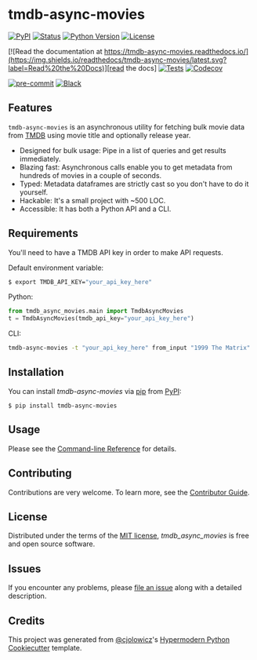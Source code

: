 # tmdb-async-movies

[![PyPI](https://img.shields.io/pypi/v/tmdb-async-movies.svg)][pypi_]
[![Status](https://img.shields.io/pypi/status/tmdb-async-movies.svg)][status]
[![Python Version](https://img.shields.io/pypi/pyversions/tmdb-async-movies)][python version]
[![License](https://img.shields.io/pypi/l/tmdb-async-movies)][license]

[![Read the documentation at https://tmdb-async-movies.readthedocs.io/](https://img.shields.io/readthedocs/tmdb-async-movies/latest.svg?label=Read%20the%20Docs)][read the docs]
[![Tests](https://github.com/tilschuenemann/tmdb-async-movies/workflows/Tests/badge.svg)][tests]
[![Codecov](https://codecov.io/gh/tilschuenemann/tmdb-async-movies/branch/main/graph/badge.svg)][codecov]

[![pre-commit](https://img.shields.io/badge/pre--commit-enabled-brightgreen?logo=pre-commit&logoColor=white)][pre-commit]
[![Black](https://img.shields.io/badge/code%20style-black-000000.svg)][black]

[pypi_]: https://pypi.org/project/tmdb-async-movies/
[status]: https://pypi.org/project/tmdb-async-movies/
[python version]: https://pypi.org/project/tmdb-async-movies
[read the docs]: https://tmdb-async-movies.readthedocs.io/
[tests]: https://github.com/tilschuenemann/tmdb-async-movies/actions?workflow=Tests
[codecov]: https://app.codecov.io/gh/tilschuenemann/tmdb-async-movies
[pre-commit]: https://github.com/pre-commit/pre-commit
[black]: https://github.com/psf/black

## Features

`tmdb-async-movies` is an asynchronous utility for fetching bulk movie data from [TMDB](https://www.themoviedb.org/) using movie title and optionally release year.

- Designed for bulk usage: Pipe in a list of queries and get results immediately.
- Blazing fast: Asynchronous calls enable you to get metadata from hundreds of movies in a couple of seconds.
- Typed: Metadata dataframes are strictly cast so you don't have to do it yourself.
- Hackable: It's a small project with ~500 LOC.
- Accessible: It has both a Python API and a CLI.

## Requirements

You'll need to have a TMDB API key in order to make API requests.

Default environment variable:

```bash
$ export TMDB_API_KEY="your_api_key_here"
```

Python:

```python
from tmdb_async_movies.main import TmdbAsyncMovies
t = TmdbAsyncMovies(tmdb_api_key="your_api_key_here")
```

CLI:

```bash
tmdb-async-movies -t "your_api_key_here" from_input "1999 The Matrix"
```

## Installation

You can install _tmdb-async-movies_ via [pip] from [PyPI]:

```console
$ pip install tmdb-async-movies
```

## Usage

Please see the [Command-line Reference] for details.

## Contributing

Contributions are very welcome.
To learn more, see the [Contributor Guide].

## License

Distributed under the terms of the [MIT license][license],
_tmdb_async_movies_ is free and open source software.

## Issues

If you encounter any problems,
please [file an issue] along with a detailed description.

## Credits

This project was generated from [@cjolowicz]'s [Hypermodern Python Cookiecutter] template.

[@cjolowicz]: https://github.com/cjolowicz
[pypi]: https://pypi.org/
[hypermodern python cookiecutter]: https://github.com/cjolowicz/cookiecutter-hypermodern-python
[file an issue]: https://github.com/tilschuenemann/tmdb-async-movies/issues
[pip]: https://pip.pypa.io/

<!-- github-only -->

[license]: https://github.com/tilschuenemann/tmdb-async-movies/blob/main/LICENSE
[contributor guide]: https://github.com/tilschuenemann/tmdb-async-movies/blob/main/CONTRIBUTING.md
[command-line reference]: https://tmdb-async-movies.readthedocs.io/en/latest/cli.html
